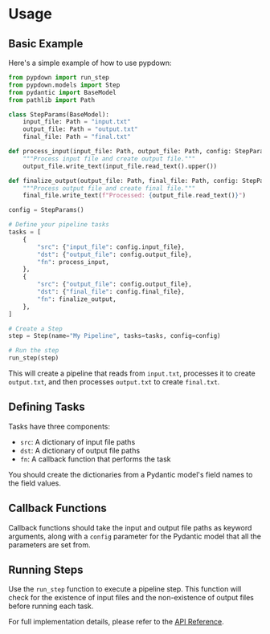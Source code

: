 # Usage

## Basic Example

Here's a simple example of how to use pypdown:

```python
from pypdown import run_step
from pypdown.models import Step
from pydantic import BaseModel
from pathlib import Path

class StepParams(BaseModel):
    input_file: Path = "input.txt"
    output_file: Path = "output.txt"
    final_file: Path = "final.txt"

def process_input(input_file: Path, output_file: Path, config: StepParams):
    """Process input file and create output file."""
    output_file.write_text(input_file.read_text().upper())

def finalize_output(output_file: Path, final_file: Path, config: StepParams):
    """Process output file and create final file."""
    final_file.write_text(f"Processed: {output_file.read_text()}")

config = StepParams()

# Define your pipeline tasks
tasks = [
    {
        "src": {"input_file": config.input_file},
        "dst": {"output_file": config.output_file},
        "fn": process_input,
    },
    {
        "src": {"output_file": config.output_file},
        "dst": {"final_file": config.final_file},
        "fn": finalize_output,
    },
]

# Create a Step
step = Step(name="My Pipeline", tasks=tasks, config=config)

# Run the step
run_step(step)
```

This will create a pipeline that reads from `input.txt`, processes it to create `output.txt`, and then processes `output.txt` to create `final.txt`.

## Defining Tasks

Tasks have three components:

- `src`: A dictionary of input file paths
- `dst`: A dictionary of output file paths
- `fn`: A callback function that performs the task

You should create the dictionaries from a Pydantic model's field names to the field values.

## Callback Functions

Callback functions should take the input and output file paths as keyword arguments,
along with a `config` parameter for the Pydantic model that all the parameters are set from.

## Running Steps

Use the `run_step` function to execute a pipeline step.
This function will check for the existence of input files and the non-existence of output files before running each task.

For full implementation details, please refer to the [API Reference](../api/index.md).
